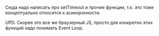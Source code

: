 Сюда надо написать про setTimeout и прочие функции, т.к. это тоже концептуально относится к асинхронности.

UPD. Скорее это все же браузерный JS, просто для конкретно этих функций надо понимать Event Loop.
